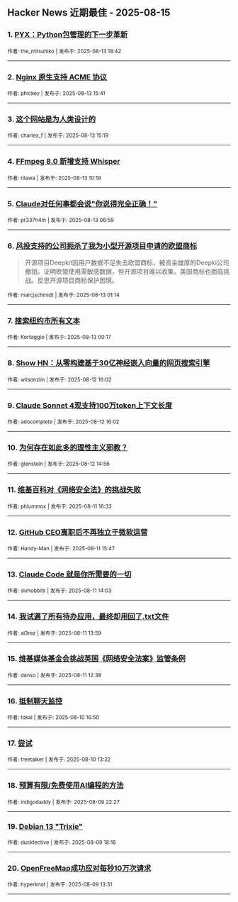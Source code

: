 ## Hacker News 近期最佳 - 2025-08-15


### 1. [PYX：Python包管理的下一步革新](https://news.ycombinator.com/item?id=44892209)

<sub>作者: the_mitsuhiko | 发布于: 2025-08-13 18:42</sub>

---

### 2. [Nginx 原生支持 ACME 协议](https://news.ycombinator.com/item?id=44889941)

<sub>作者: phickey | 发布于: 2025-08-13 15:41</sub>

---

### 3. [这个网站是为人类设计的](https://news.ycombinator.com/item?id=44889627)

<sub>作者: charles_f | 发布于: 2025-08-13 15:19</sub>

---

### 4. [FFmpeg 8.0 新增支持 Whisper](https://news.ycombinator.com/item?id=44886647)

<sub>作者: rilawa | 发布于: 2025-08-13 10:19</sub>

---

### 5. [Claude对任何事都会说"你说得完全正确！"](https://news.ycombinator.com/item?id=44885398)

<sub>作者: pr337h4m | 发布于: 2025-08-13 06:59</sub>

---

### 6. [风投支持的公司扼杀了我为小型开源项目申请的欧盟商标](https://news.ycombinator.com/item?id=44883634)
> 开源项目Deepkit因用户数据不足失去欧盟商标，被资金雄厚的Deepki公司撤销。证明欧盟使用需敏感数据，但开源项目难以收集。美国商标也面临挑战。反思开源项目商标保护困境。

<sub>作者: marcjschmidt | 发布于: 2025-08-13 01:14</sub>

---

### 7. [搜索纽约市所有文本](https://news.ycombinator.com/item?id=44883304)

<sub>作者: Kortaggio | 发布于: 2025-08-13 00:17</sub>

---

### 8. [Show HN：从零构建基于30亿神经嵌入向量的网页搜索引擎](https://news.ycombinator.com/item?id=44878151)

<sub>作者: wilsonzlin | 发布于: 2025-08-12 16:02</sub>

---

### 9. [Claude Sonnet 4现支持100万token上下文长度](https://news.ycombinator.com/item?id=44878147)

<sub>作者: adocomplete | 发布于: 2025-08-12 16:02</sub>

---

### 10. [为何存在如此多的理性主义邪教？](https://news.ycombinator.com/item?id=44877076)

<sub>作者: glenstein | 发布于: 2025-08-12 14:56</sub>

---

### 11. [维基百科对《网络安全法》的挑战失败](https://news.ycombinator.com/item?id=44866208)

<sub>作者: phlummox | 发布于: 2025-08-11 16:33</sub>

---

### 12. [GitHub CEO离职后不再独立于微软运营](https://news.ycombinator.com/item?id=44865560)

<sub>作者: Handy-Man | 发布于: 2025-08-11 15:47</sub>

---

### 13. [Claude Code 就是你所需要的一切](https://news.ycombinator.com/item?id=44864185)

<sub>作者: sixhobbits | 发布于: 2025-08-11 14:03</sub>

---

### 14. [我试遍了所有待办应用，最终却用回了.txt文件](https://news.ycombinator.com/item?id=44864134)

<sub>作者: al3rez | 发布于: 2025-08-11 13:59</sub>

---

### 15. [维基媒体基金会挑战英国《网络安全法案》监管条例](https://news.ycombinator.com/item?id=44863487)

<sub>作者: danso | 发布于: 2025-08-11 12:38</sub>

---

### 16. [抵制聊天监控](https://news.ycombinator.com/item?id=44856426)

<sub>作者: tokai | 发布于: 2025-08-10 16:50</sub>

---

### 17. [尝试](https://news.ycombinator.com/item?id=44855079)

<sub>作者: treetalker | 发布于: 2025-08-10 13:32</sub>

---

### 18. [预算有限/免费使用AI编程的方法](https://news.ycombinator.com/item?id=44850913)

<sub>作者: indigodaddy | 发布于: 2025-08-09 22:27</sub>

---

### 19. [Debian 13 "Trixie"](https://news.ycombinator.com/item?id=44848782)

<sub>作者: ducktective | 发布于: 2025-08-09 18:18</sub>

---

### 20. [OpenFreeMap成功应对每秒10万次请求](https://news.ycombinator.com/item?id=44846318)

<sub>作者: hyperknot | 发布于: 2025-08-09 13:31</sub>

---
